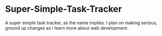 # Super-Simple-Task-Tracker
A super simple task tracker, as the name implies. I plan on making serious, ground up changes as I learn more about web development.
